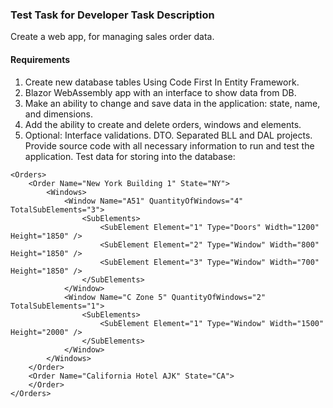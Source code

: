 ### Test Task for Developer Task Description
Create a web app, for managing sales order data.
#### Requirements
1. Create new database tables Using Code First In Entity Framework.
2. Blazor WebAssembly app with an interface to show data from DB.
3. Make an ability to change and save data in the application: state, name, and dimensions.
4. Add the ability to create and delete orders, windows and elements.
5. Optional: Interface validations. DTO. Separated BLL and DAL projects.
Provide source code with all necessary information to run and test the application. Test data for storing into the database:

```
<Orders>
    <Order Name="New York Building 1" State="NY">
        <Windows>
            <Window Name="A51" QuantityOfWindows="4" TotalSubElements="3">
                <SubElements>
                    <SubElement Element="1" Type="Doors" Width="1200" Height="1850" />
                    <SubElement Element="2" Type="Window" Width="800" Height="1850" />
                    <SubElement Element="3" Type="Window" Width="700" Height="1850" />
                </SubElements>
            </Window>
            <Window Name="C Zone 5" QuantityOfWindows="2" TotalSubElements="1">
                <SubElements>
                    <SubElement Element="1" Type="Window" Width="1500" Height="2000" />
                </SubElements>
            </Window>
        </Windows>
    </Order>
    <Order Name="California Hotel AJK" State="CA">
    </Order>
</Orders>
```